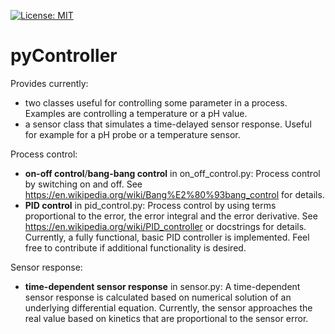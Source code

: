 [![License: MIT](https://img.shields.io/badge/License-MIT-blue.svg)](https://opensource.org/licenses/MIT)

# pyController
Provides currently:
* two classes useful for controlling some parameter in a
process. Examples are controlling a temperature or a pH value.
* a sensor class that simulates a time-delayed sensor response. Useful for
example for a pH probe or a temperature sensor.

Process control:
* **on-off control**/**bang-bang control** in on_off_control.py: Process
control by switching on and off. See
https://en.wikipedia.org/wiki/Bang%E2%80%93bang_control for details.
* **PID control** in pid_control.py: Process control by using terms
proportional to the error, the error integral and the error derivative. See
https://en.wikipedia.org/wiki/PID_controller or docstrings for details.
Currently, a fully functional, basic PID controller is implemented. Feel free
to contribute if additional functionality is desired.

Sensor response:
* **time-dependent sensor response** in sensor.py: A time-dependent sensor
response is calculated based on numerical solution of an underlying
differential equation. Currently, the sensor approaches the real value based
on kinetics that are proportional to the sensor error.
